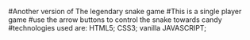 #Another version of The legendary snake game
#This is a single player game
#use the arrow buttons to control the snake towards candy
#technologies used are: HTML5; CSS3; vanilla JAVASCRIPT;
